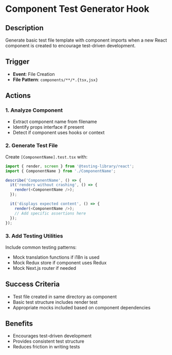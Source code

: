 # Component Test Generator Hook

## Description
Generate basic test file template with component imports when a new React component is created to encourage test-driven development.

## Trigger
- **Event**: File Creation
- **File Pattern**: `components/**/*.{tsx,jsx}`

## Actions

### 1. Analyze Component
- Extract component name from filename
- Identify props interface if present
- Detect if component uses hooks or context

### 2. Generate Test File
Create `[ComponentName].test.tsx` with:
```typescript
import { render, screen } from '@testing-library/react';
import { ComponentName } from './ComponentName';

describe('ComponentName', () => {
  it('renders without crashing', () => {
    render(<ComponentName />);
  });

  it('displays expected content', () => {
    render(<ComponentName />);
    // Add specific assertions here
  });
});
```

### 3. Add Testing Utilities
Include common testing patterns:
- Mock translation functions if i18n is used
- Mock Redux store if component uses Redux
- Mock Next.js router if needed

## Success Criteria
- Test file created in same directory as component
- Basic test structure includes render test
- Appropriate mocks included based on component dependencies

## Benefits
- Encourages test-driven development
- Provides consistent test structure
- Reduces friction in writing tests